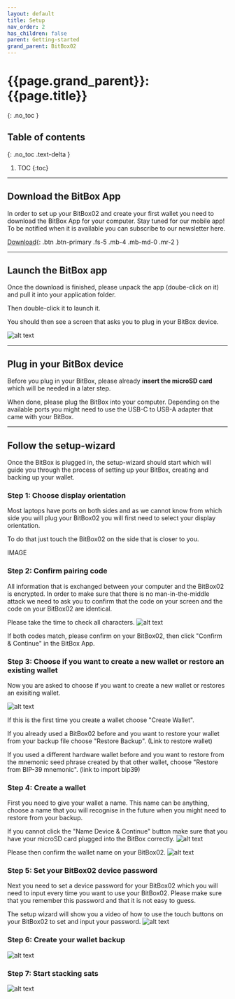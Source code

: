 ```yaml
---
layout: default
title: Setup
nav_order: 2
has_children: false
parent: Getting-started
grand_parent: BitBox02
---
```


# {{page.grand_parent}}: {{page.title}}
{: .no_toc }

## Table of contents
{: .no_toc .text-delta }

1. TOC
{:toc}

---

## Download the BitBox App
In order to set up your BitBox02 and create your first wallet you need to download the BitBox App for your computer.
Stay tuned for our mobile app! To be notified when it is available you can subscribe to our newsletter here.

[Download](https://shiftcrypto.ch/start/){: .btn .btn-primary .fs-5 .mb-4 .mb-md-0 .mr-2 }


---

## Launch the BitBox app

Once the download is finished, please unpack the app (doube-click on it) and pull it into your application folder.

Then double-click it to launch it.

You should then see a screen that asks you to plug in your BitBox device.

![alt text]({{site.baseurl}}/assets/images/BitBoxApp/BitBox_App_waiting.png  "BitBox App")


---

## Plug in your BitBox device
Before you plug in your BitBox, please already **insert the microSD card** which will be needed in a later step.

When done, please plug the BitBox into your computer. Depending on the available ports you might need to use the USB-C to USB-A adapter that came with your BitBox.

---

## Follow the setup-wizard

Once the BitBox is plugged in, the setup-wizard should start which will guide you through the process of setting up your BitBox, creating and backing up your wallet.

### Step 1: Choose display orientation
Most laptops have ports on both sides and as we cannot know from which side you will plug your BitBox02 you will first need to select your display orientation.

To do that just touch the BitBox02 on the side that is closer to you.

IMAGE

### Step 2: Confirm pairing code
All information that is exchanged between your computer and the BitBox02 is encrypted. In order to make sure that there is no man-in-the-middle attack we need to ask you to confirm that the code on your screen and the code on your BitBox02 are identical.

Please take the time to check all characters.
![alt text]({{site.baseurl}}/assets/images/BitBox02_wizard/step2.png  "BitBox App")

If both codes match, please confirm on your BitBox02, then click "Confirm & Continue" in the BitBox App.
### Step 3: Choose if you want to create a new wallet or restore an existing wallet

Now you are asked to choose if you want to create a new wallet or restores an exisiting wallet.

![alt text]({{site.baseurl}}/assets/images/BitBox02_wizard/step3.png  "BitBox App")

If this is the first time you create a wallet choose "Create Wallet".

If you already used a BitBox02 before and you want to restore your wallet from your backup file choose "Restore Backup". (Link to restore wallet)

If you used a different hardware wallet before and you want to restore from the mnemonic seed phrase created by that other wallet, choose "Restore from BIP-39 mnemonic". (link to import bip39)

### Step 4: Create a wallet
First you need to give your wallet a name. This name can be anything, choose a name that you will recognise in the future when you might need to restore from your backup.

If you cannot click the "Name Device & Continue" button make sure that you have your microSD card plugged into the BitBox correctly.
![alt text]({{site.baseurl}}/assets/images/BitBox02_wizard/step4b.png  "BitBox App")

Please then confirm the wallet name on your BitBox02.
![alt text]({{site.baseurl}}/assets/images/BitBox02_wizard/step4c.png  "BitBox App")

### Step 5: Set your BitBox02 device password
Next you need to set a device password for your BitBox02 which you will need to input every time you want to use your BitBox02. Please make sure that you remember this password and that it is not easy to guess.

The setup wizard will show you a video of how to use the touch buttons on your BitBox02 to set and input your password.
![alt text]({{site.baseurl}}/assets/images/BitBox02_wizard/step5.png  "BitBox App")

### Step 6: Create your wallet backup
![alt text]({{site.baseurl}}/assets/images/BitBox02_wizard/step6.png  "BitBox App")

### Step 7: Start stacking sats
![alt text]({{site.baseurl}}/assets/images/BitBox02_wizard/step7.png  "BitBox App")
